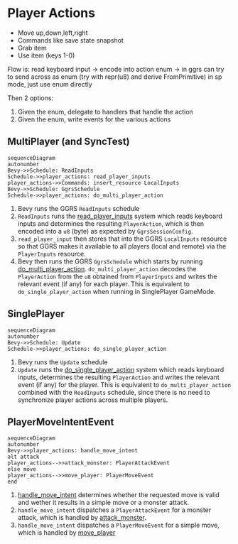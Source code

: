 # Player Actions

- Move up,down,left,right
- Commands like save state snapshot
- Grab item
- Use item (keys 1-0)

Flow is: read keyboard input -> encode into action enum ->
in ggrs can try to send across as enum (try with repr(u8) and derive FromPrimitive)
in sp mode, just use enum directly

Then 2 options:

1. Given the enum, delegate to handlers that handle the action
2. Given the enum, write events for the various actions

## MultiPlayer (and SyncTest)

```mermaid
sequenceDiagram
autonumber
Bevy->>Schedule: ReadInputs
Schedule->>player_actions: read_player_inputs
player_actions->>Commands: insert_resource LocalInputs
Bevy->>Schedule: GgrsSchedule
Schedule->>player_actions: do_multi_player_action
```

1. Bevy runs the GGRS `ReadInputs` schedule
2. `ReadInputs` runs the [read_player_inputs](./read_player_inputs.rs) system which reads keyboard inputs and determines the resulting `PlayerAction`, which is then encoded into a `u8` (byte) as expected by `GgrsSessionConfig`.
3. `read_player_input` then stores that into the GGRS `LocalInputs` resource so that GGRS makes it available to all players (local and remote) via the `PlayerInputs` resource.
4. Bevy then runs the GGRS `GgrsSchedule` which starts by running [do_multi_player_action](./do_multi_player_action.rs). `do_multi_player_action` decodes the `PlayerAction` from the `u8` obtained from `PlayerInputs` and writes the relevant event (if any) for each player. This is equivalent to `do_single_player_action` when running in SinglePlayer GameMode.

## SinglePlayer

```mermaid
sequenceDiagram
autonumber
Bevy->>Schedule: Update
Schedule->>player_actions: do_single_player_action
```

1. Bevy runs the `Update` schedule
2. `Update` runs the [do_single_player_action](./do_single_player_action.rs) system which reads keyboard inputs, determines the resulting `PlayerAction` and writes the relevant event (if any) for the player. This is equivalent to `do_multi_player_action` combined with the `ReadInputs` schedule, since there is no need to synchronize player actions across multiple players.

## PlayerMoveIntentEvent

```mermaid
sequenceDiagram
autonumber
Bevy->>player_actions: handle_move_intent
alt attack
player_actions-->>attack_monster: PlayerAttackEvent
else move
player_actions-->>move_player: PlayerMoveEvent
end
```

1. [handle_move_intent](./handle_move_intent.rs) determines whether the requested move is valid and wether it results in a simple move or a monster attack.
2. `handle_move_intent` dispatches a `PlayerAttackEvent` for a monster attack, which is handled by [attack_monster](./attack_monster.rs).
3. `handle_move_intent` dispatches a `PlayerMoveEvent` for a simple move, which is handled by [move_player](./move_player.rs)
